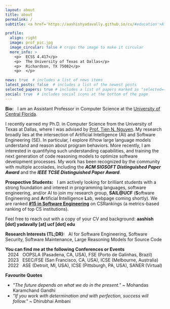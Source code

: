 ```yaml
---
layout: about
title: about
permalink: /
subtitle: <a href='https://aashishyadavally.github.io/cv/#education'>Affiliations</a>. <a href='https://aashishyadavally.github.io/cv/#research-interests'>Research</a>. <a href='https://aashishyadavally.github.io/cv/#academic-service'>Academic Service</a>. <a href='#'>Contacts</a>.

profile:
  align: right
  image: prof_pic.jpg
  image_circular: false # crops the image to make it circular
  more_info: >
    <p>  ECSS 4.417</p>
    <p>  The University of Texas at Dallas</p>
    <p>  Richardson, TX 75082</p>
    <p>  </p>

news: true  # includes a list of news items
latest_posts: false  # includes a list of the newest posts
selected_papers: true # includes a list of papers marked as "selected={true}"
social: true  # includes social icons at the bottom of the page
---
```


**Bio:** &nbsp; I am an Assistant Professor in Computer Science at the [University of Central Florida](https://www.cs.ucf.edu).

I recently earned my Ph.D. in Computer Science from the University of Texas at Dallas, where I was advised by [Prof. Tien N. Nguyen](https://personal.utdallas.edu/~tien.n.nguyen/research.html). My research broadly lies at the intersection of Artificial Intelligence (AI) and Software Engineering (SE). In particular, I explore if/how large language models understand and reason about program behaviors. More recently, I am interested in quantifying such understanding capabilities, and training the next generation of code reasoning models to optimize software development processes. My work has been recognized by the community with multiple accolades, including the ***ACM SIGSOFT Distinguished Paper Award*** and the ***IEEE TCSE Distinguished Paper Award***.

**Prospective Students:** &nbsp; I am actively looking for brilliant students with a strong foundation and interest in programming languages, software engineering, and/or AI to join my research group, **SAIL@UCF** (**S**oftware Engineering and **A**rtificial **I**ntelligence **L**ab, webpage coming shortly). We are ranked **[#15 in Software Engineering](https://csrankings.org/#/index?soft&us)** on CSRankings (a metrics-based ranking of top CS institutions). 

Feel free to reach out with a copy of your CV and background: **aashish [dot] yadavally [at] ucf [dot] edu**

**Research Interests (TL;DR):** &nbsp; AI for Software Engineering, Software Security, Software Maintenance, Large Reasoning Models for Source Code 

**You can find me at the following Conferences or Events**
<br/> &nbsp; 2024 &nbsp; OOPSLA (Pasadena, CA, USA), FSE (Porto de Galinhas, Brazil)
<br/> &nbsp; 2023 &nbsp; ESEC/FSE (San Francisco, CA, USA), ICSE (Melbourne, Australia)
<br/> &nbsp; 2022 &nbsp; ASE (Detroit, MI, USA), ICSE (Pittsburgh, PA, USA), SANER (Virtual)

**Favourite Quotes**
- *"The future depends on what we do in the present."* ~ Mohandas Karamchand Gandhi
- *"If you work with determination and with perfection, success will follow."* ~ Dhirubhai Ambani 

